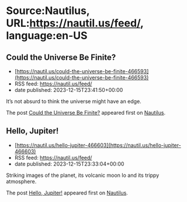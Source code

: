 # Source:Nautilus, URL:https://nautil.us/feed/, language:en-US

## Could the Universe Be Finite?
 - [https://nautil.us/could-the-universe-be-finite-466593](https://nautil.us/could-the-universe-be-finite-466593)
 - RSS feed: https://nautil.us/feed/
 - date published: 2023-12-15T23:41:50+00:00

<p>It’s not absurd to think the universe might have an edge.</p>
<p>The post <a href="https://nautil.us/could-the-universe-be-finite-466593/">Could the Universe Be Finite?</a> appeared first on <a href="https://nautil.us">Nautilus</a>.</p>

## Hello, Jupiter!
 - [https://nautil.us/hello-jupiter-466603](https://nautil.us/hello-jupiter-466603)
 - RSS feed: https://nautil.us/feed/
 - date published: 2023-12-15T23:33:04+00:00

<p>Striking images of the planet, its volcanic moon Io and its trippy atmosphere.</p>
<p>The post <a href="https://nautil.us/hello-jupiter-466603/">Hello, Jupiter!</a> appeared first on <a href="https://nautil.us">Nautilus</a>.</p>

